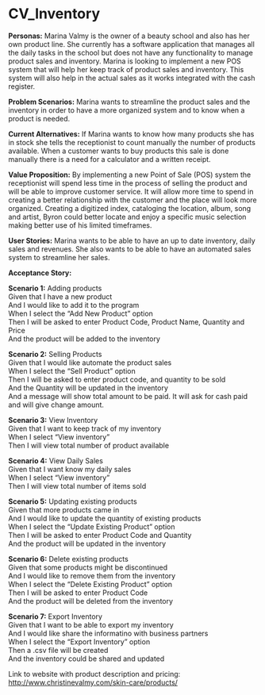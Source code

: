 # CV_Inventory
<b>Personas:</b>
Marina Valmy is the owner of a beauty school and also has her own product line. She currently has a software application that manages all the daily tasks in the school but does not have any functionality to manage product sales and inventory. Marina is looking to implement a new POS system that will help her keep track of product sales and inventory. This system will also help in the actual sales as it works integrated with the cash register.

<b>Problem Scenarios:</b>
Marina wants to streamline the product sales and the inventory in order to have a more organized system and to know when a product is needed.

<b>Current Alternatives:</b>
If Marina wants to know how many products she has in stock she tells the receptionist to count manually the number of products available. When a customer wants to buy products this sale is done manually there is a need for a calculator and a written receipt. 

<b>Value Proposition:</b>
By implementing a new Point of Sale (POS) system the receptionist will spend less time in the process of selling the product and will be able to improve customer service. It will allow more time to spend in creating a better relationship with the customer and the place will look more organized.
Creating a digitized index, cataloging the location, album, song and artist, Byron could better locate and enjoy a specific music selection making better use of his limited timeframes.

<b>User Stories:</b>
Marina wants to be able to have an up to date inventory, daily sales and revenues. She also wants to be able to have an automated sales system to streamline her sales.

<b>Acceptance Story:</b>

<b>Scenario 1:</b> Adding products<br>
Given that I have a new product<br>
And I would like to add it to the program<br>
When I select the “Add New Product” option<br>
Then I will be asked to enter Product Code, Product Name, Quantity and Price<br>
And the product will be added to the inventory<br>

<b>Scenario 2:</b> Selling Products<br>
Given that I would like automate the product sales<br>
When I select the “Sell Product” option<br>
Then I will be asked to enter product code, and quantity to be sold<br>
And the Quantity will be updated in the inventory<br>
And a message will show total amount to be paid. It will ask for cash paid and will give change amount.<br>  

<b>Scenario 3:</b> View Inventory<br>
Given that I want to keep track of my inventory<br>
When I select “View inventory”<br>
Then I will view total number of product available<br>

<b>Scenario 4:</b> View Daily Sales<br>
Given that I want know my daily sales<br>
When I select “View inventory”<br>
Then I will view total number of items sold<br>

<b>Scenario 5:</b> Updating existing products<br>
Given that more products came in<br>
And I would like to update the quantity of existing products<br>
When I select the “Update Existing Product” option<br>
Then I will be asked to enter Product Code and Quantity<br> 
And the product will be updated in the inventory<br>

<b>Scenario 6:</b> Delete existing products<br>
Given that some products might be discontinued<br> 
And I would like to remove them from the inventory<br>
When I select the “Delete Existing Product” option<br>
Then I will be asked to enter Product Code<br> 
And the product will be deleted from the inventory<br>

<b>Scenario 7:</b> Export Inventory<br>
Given that I want to be able to export my inventory<br> 
And I would like share the informatino with business partners<br>
When I select the “Export Inventory” option<br>
Then a .csv file will be created<br> 
And the inventory could be shared and updated<br>

Link to website with product description and pricing:
http://www.christinevalmy.com/skin-care/products/

